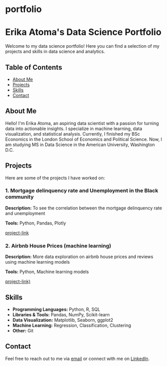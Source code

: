 # portfolio

# Erika Atoma's Data Science Portfolio

Welcome to my data science portfolio! Here you can find a selection of my projects and skills in data science and analytics.

## Table of Contents
- [About Me](#about-me)
- [Projects](#projects)
- [Skills](#skills)
- [Contact](#contact)

## About Me

Hello! I'm Erika Atoma, an aspiring data scientist with a passion for turning data into actionable insights. I specialize in machine learning, data visualization, and statistical analysis.
Currently, I finished my BSc Economics in the London School of Economics and Political Science. Now, I am studying MS in Data Science in the American University, Washington D.C.

## Projects

Here are some of the projects I have worked on:

### 1. Mortgage delinquency rate and Unemployment in the Black community 

**Description:** To see the correlation between the mortgage delinquency rate and unemployment 

**Tools:** Python, Pandas, Plotly

[project-link](https://github.com/erica-prog/Mortage-rate-deliquency_Unemployment)

### 2. Airbnb House Prices (machine learning)

**Description:** More data exploration on airbnb house prices and reviews using machine learning models

**Tools:** Python, Machine learning models

[project-link)](https://github.com/erica-prog/Airbnb-revised-work-)

## Skills

- **Programming Languages:** Python, R, SQL
- **Libraries & Tools:** Pandas, NumPy, Scikit-learn
- **Data Visualization:** Matplotlib, Seaborn, ggplot2
- **Machine Learning:** Regression, Classification, Clustering
- **Other:** Git

## Contact

Feel free to reach out to me via [email](mailto:atomamaro@gmail.com) or connect with me on [LinkedIn](www.linkedin.com/in/erika-atoma-a71917186).


